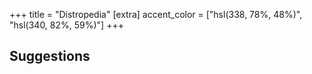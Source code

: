 +++
title = "Distropedia"
[extra]
accent_color = ["hsl(338, 78%, 48%)", "hsl(340, 82%, 59%)"]
+++

## Suggestions
